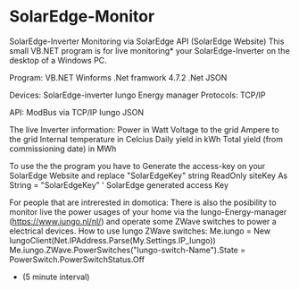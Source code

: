 # SolarEdge-Monitor
SolarEdge-Inverter Monitoring via SolarEdge API (SolarEdge Website)
This small VB.NET program is for live monitoring* your SolarEdge-Inverter on the desktop of a Windows PC.

Program: VB.NET Winforms .Net framwork 4.7.2 .Net JSON

Devices: SolarEdge-inverter Iungo Energy manager
Protocols: TCP/IP

API: ModBus via TCP/IP Iungo JSON

The live Inverter information:
Power in Watt
Voltage to the grid
Ampere to the grid
Internal temperature in Celcius
Daily yield in kWh
Total yield (from commissioning date) in MWh

To use the the program you have to Generate the access-key on your SolarEdge Website and replace "SolarEdgeKey" string
ReadOnly siteKey As String = "SolarEdgeKey" ' SolarEdge generated access Key

For people that are intrerested in domotica: There is also the posibility to monitor live the power usages of your home via the Iungo-Energy-manager (https://www.iungo.nl/nl/) and operate some ZWave switches to power a electrical devices.
How to use Iungo ZWave switches:
Me.iungo = New IungoClient(Net.IPAddress.Parse(My.Settings.IP_Iungo))
Me.iungo.ZWave.PowerSwitches("Iungo-switch-Name").State = PowerSwitch.PowerSwitchStatus.Off

* (5 minute interval)
